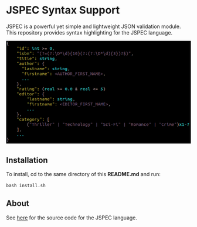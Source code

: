 # JSPEC Syntax Support

JSPEC is a powerful yet simple and lightweight JSON validation module. This repository provides syntax highlighting for the JSPEC language.

![JSPEC example](https://github.com/chrismalcolm/jspec/blob/main/extensions/vim/assets/jspec_example.png)

## Installation
To install, cd to the same directory of this **README.md** and run:
```
bash install.sh
``` 

## About
See [here](https://github.com/chrismalcolm/jspec) for the source code for the JSPEC language.